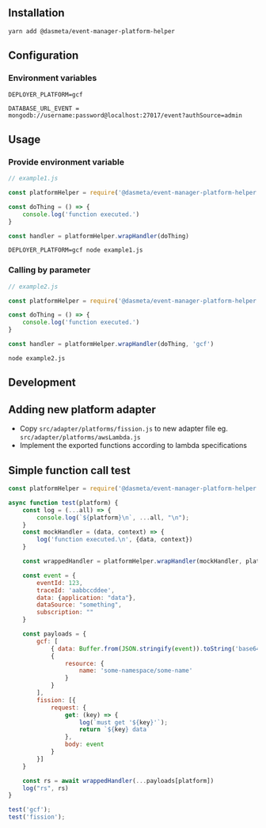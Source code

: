 
## Installation
`yarn add @dasmeta/event-manager-platform-helper`

## Configuration
### Environment variables

```
DEPLOYER_PLATFORM=gcf

DATABASE_URL_EVENT = mongodb://username:password@localhost:27017/event?authSource=admin
```
## Usage
### Provide environment variable
```javascript
// example1.js

const platformHelper = require('@dasmeta/event-manager-platform-helper')

const doThing = () => {
    console.log('function executed.')
}

const handler = platformHelper.wrapHandler(doThing)
```
```shell
DEPLOYER_PLATFORM=gcf node example1.js
```

### Calling by parameter

```javascript
// example2.js

const platformHelper = require('@dasmeta/event-manager-platform-helper')

const doThing = () => {
    console.log('function executed.')
}

const handler = platformHelper.wrapHandler(doThing, 'gcf')
```
```shell
node example2.js
```

## Development
## Adding new platform adapter
- Copy `src/adapter/platforms/fission.js` to new adapter file eg. `src/adapter/platforms/awsLambda.js`
- Implement the exported functions according to lambda specifications


## Simple function call test
```javascript
const platformHelper = require('@dasmeta/event-manager-platform-helper')

async function test(platform) {
    const log = (...all) => {
        console.log(`${platform}\n`, ...all, "\n");
    }
    const mockHandler = (data, context) => {
        log('function executed.\n', {data, context})
    }

    const wrappedHandler = platformHelper.wrapHandler(mockHandler, platform)

    const event = {
        eventId: 123,
        traceId: 'aabbccddee',
        data: {application: "data"},
        dataSource: "something",
        subscription: ""
    }

    const payloads = {
        gcf: [
            { data: Buffer.from(JSON.stringify(event)).toString('base64')},
            {
                resource: {
                    name: 'some-namespace/some-name'
                }
            }
        ],
        fission: [{
            request: {
                get: (key) => {
                    log(`must get '${key}'`);
                    return `${key} data`
                },
                body: event
            }
        }]
    }

    const rs = await wrappedHandler(...payloads[platform])
    log("rs", rs)
}

test('gcf');
test('fission');

```